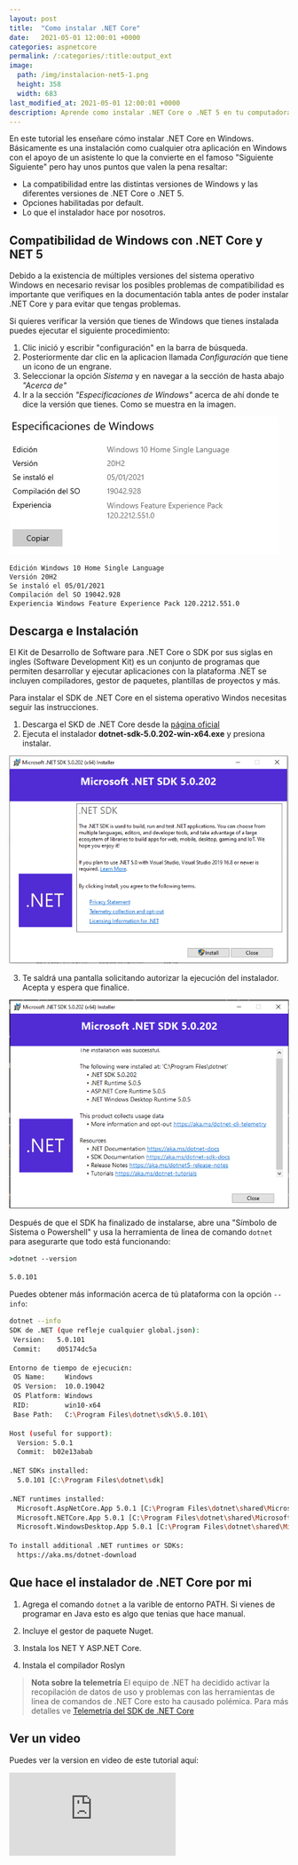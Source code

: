 ```yaml
---
layout: post
title:  "Como instalar .NET Core"
date:   2021-05-01 12:00:01 +0000
categories: aspnetcore
permalink: /:categories/:title:output_ext
image:
  path: /img/instalacion-net5-1.png
  height: 358
  width: 683
last_modified_at: 2021-05-01 12:00:01 +0000
description: Aprende como instalar .NET Core o .NET 5 en tu computadora con alguna version del sistema operativo Windows. 
---
```


En este tutorial les enseñare cómo instalar .NET Core en Windows. Básicamente es una instalación como cualquier otra aplicación en Windows con el apoyo de un asistente lo que la convierte en el famoso "Siguiente Siguiente" pero hay unos puntos que valen la pena resaltar:

* La compatibilidad entre las distintas versiones de Windows y las diferentes versiones de .NET Core o .NET 5.
* Opciones habilitadas por default.
* Lo que el instalador hace por nosotros.

## Compatibilidad de Windows con .NET Core y NET 5

Debido a la existencia de múltiples versiones del sistema operativo Windows en necesario revisar los posibles problemas de compatibilidad es importante que verifiques en la documentación tabla antes de poder instalar .NET Core y para evitar que tengas problemas.

Si quieres verificar la versión que tienes de Windows que tienes instalada puedes ejecutar el siguiente procedimiento:

1. Clic inició y escribir "configuración" en la barra de búsqueda.
2. Posteriormente dar clic en la aplicacion llamada *Configuración* que tiene un icono de un engrane.
3. Seleccionar la opción *_Sistema_* y en navegar a la sección de hasta abajo *"Acerca de"*
4. Ir a la sección *"Especificaciones de Windows"* acerca de ahí donde te dice la versión que tienes. Como se muestra en la imagen.

<img src="/img/version-windows.png" loading="lazy" alt="Captura de pantalla del Especificaciones de Windows para verificar la versión de Windows 10.">

```text
Edición	Windows 10 Home Single Language
Versión	20H2
Se instaló el ‎05/‎01/‎2021
Compilación del SO 19042.928
Experiencia Windows Feature Experience Pack 120.2212.551.0
```

## Descarga e Instalación

El Kit de Desarrollo de Software para .NET Core o SDK por sus siglas en ingles (Software Development Kit) es un conjunto de programas que permiten desarrollar y ejecutar aplicaciones con la plataforma .NET se incluyen compiladores, gestor de paquetes, plantillas de proyectos y más.

Para instalar el SDK de .NET Core en el sistema operativo Windos necesitas seguir las instrucciones.

1. Descarga el SKD de .NET Core desde la [página oficial](https://dotnet.microsoft.com/download)
2. Ejecuta el instalador __dotnet-sdk-5.0.202-win-x64.exe__ y presiona instalar.

<img src="/img/instalacion-net5-1.png" loading="lazy" alt="Captura de pantalla del Instalador de .NET 5 en Windows 10.">

3. Te saldrá una pantalla solicitando autorizar la ejecución del instalador. Acepta y espera que finalice.

<img src="/img/intalacion-net5-2.png" loading="lazy" alt="Captura de pantalla del Instalador de .NET 5 en Windows 10.">

Después de que el SDK ha finalizado de instalarse, abre una "Símbolo de Sistema o Powershell" y usa la herramienta de linea de comando `dotnet` para asegurarte que todo está funcionando:

```cmd
>dotnet --version

5.0.101
```

Puedes obtener más información acerca de tú plataforma con la opción `--info`:

```bash
dotnet --info
SDK de .NET (que refleje cualquier global.json):
 Version:   5.0.101
 Commit:    d05174dc5a

Entorno de tiempo de ejecuci¢n:
 OS Name:     Windows
 OS Version:  10.0.19042
 OS Platform: Windows
 RID:         win10-x64
 Base Path:   C:\Program Files\dotnet\sdk\5.0.101\

Host (useful for support):
  Version: 5.0.1
  Commit:  b02e13abab

.NET SDKs installed:
  5.0.101 [C:\Program Files\dotnet\sdk]

.NET runtimes installed:
  Microsoft.AspNetCore.App 5.0.1 [C:\Program Files\dotnet\shared\Microsoft.AspNetCore.App]
  Microsoft.NETCore.App 5.0.1 [C:\Program Files\dotnet\shared\Microsoft.NETCore.App]
  Microsoft.WindowsDesktop.App 5.0.1 [C:\Program Files\dotnet\shared\Microsoft.WindowsDesktop.App]

To install additional .NET runtimes or SDKs:
  https://aka.ms/dotnet-download
```

## Que hace el instalador de .NET Core por mi

1. Agrega el comando `dotnet` a la varible de entorno PATH. Si vienes de programar en Java esto es algo que tenias que hace manual.

2. Incluye el gestor de paquete Nuget.

3. Instala los NET Y ASP.NET Core.

4. Instala el compilador Roslyn

> **Nota sobre la telemetría** El equipo de .NET ha decidido activar la recopilación de datos de uso y problemas con las herramientas de linea de comandos de .NET Core esto ha causado polémica. Para más detalles ve [Telemetría del SDK de .NET Core](https://docs.microsoft.com/es-es/dotnet/core/tools/telemetry)

## Ver un video

Puedes ver la version en video de este tutorial aquí:

<div class="video-responsive">
<iframe loading="lazy" src="https://www.youtube.com/embed/PODqaqpgS2I" frameborder="0" allow="accelerometer; autoplay; encrypted-media; gyroscope; picture-in-picture" allowfullscreen></iframe>
</div>
